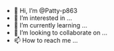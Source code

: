 - 👋 Hi, I’m @Patty-p863
- 👀 I’m interested in ...
- 🌱 I’m currently learning ...
- 💞️ I’m looking to collaborate on ...
- 📫 How to reach me ...

<!---
Patty-p863/Patty-p863 is a ✨ special ✨ repository because its `README.md` (this file) appears on your GitHub profile.
You can click the Preview link to take a look at your changes.
--->
